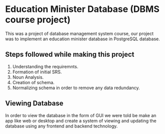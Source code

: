 # Education Minister Database (DBMS course project)
This was a project of database management system course, our project was to implement an education minister database in PostgreSQL database.

## Steps followed while making this project
<ol>
  <li>Understanding the requiremnts.</li>
  <li>Formation of initial SRS.</li>
  <li>Noun Analysis.</li>
  <li>Creation of schema.</li>
  <li>Normalizing schema in order to remove any data redundancy.</li>
</ol>

## Viewing Database
In order to view the database in the form of GUI we were told be make an app like web or desktop and create a system of viewing and updating the database using any frontend and backend technology.
